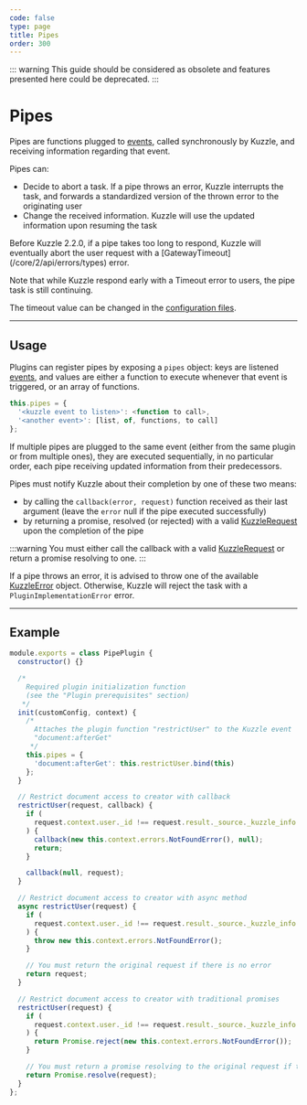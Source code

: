 ```yaml
---
code: false
type: page
title: Pipes
order: 300
---
```


<DeprecatedBadge version="change-me" />

::: warning
This guide should be considered as obsolete and features presented here could be deprecated.
:::

# Pipes

Pipes are functions plugged to [events](/core/2/guides/develop-on-kuzzle/event-system), called synchronously by Kuzzle, and receiving information regarding that event.

Pipes can:

- Decide to abort a task. If a pipe throws an error, Kuzzle interrupts the task, and forwards a standardized version of the thrown error to the originating user
- Change the received information. Kuzzle will use the updated information upon resuming the task

<DeprecatedBadge version="2.2.0"/>
Before Kuzzle 2.2.0, if a pipe takes too long to respond, Kuzzle will eventually abort the user request with a [GatewayTimeout](/core/2/api/errors/types) error. 

Note that while Kuzzle respond early with a Timeout error to users, the pipe task is still continuing.

The timeout value can be changed in the [configuration files](/core/2/guides/advanced/configuration).
</DeprecatedBadge>

---

## Usage

Plugins can register pipes by exposing a `pipes` object: keys are listened [events](/core/2/guides/develop-on-kuzzle/event-system), and values are either a function to execute whenever that event is triggered, or an array of functions.

```js
this.pipes = {
  '<kuzzle event to listen>': <function to call>,
  '<another event>': [list, of, functions, to call]
};
```

If multiple pipes are plugged to the same event (either from the same plugin or from multiple ones), they are executed sequentially, in no particular order, each pipe receiving updated information from their predecessors.

Pipes must notify Kuzzle about their completion by one of these two means:

- by calling the `callback(error, request)` function received as their last argument (leave the `error` null if the pipe executed successfully)
- by returning a promise, resolved (or rejected) with a valid [KuzzleRequest](/core/2/api/payloads/request) upon the completion of the pipe

:::warning
You must either call the callback with a valid [KuzzleRequest](/core/2/api/payloads/request) or return a promise resolving to one.
:::

If a pipe throws an error, it is advised to throw one of the available [KuzzleError](/core/2/api/errors/types) object. Otherwise, Kuzzle will reject the task with a `PluginImplementationError` error.

---

## Example

```js
module.exports = class PipePlugin {
  constructor() {}

  /*
    Required plugin initialization function
    (see the "Plugin prerequisites" section)
   */
  init(customConfig, context) {
    /*
      Attaches the plugin function "restrictUser" to the Kuzzle event
      "document:afterGet"
     */
    this.pipes = {
      'document:afterGet': this.restrictUser.bind(this)
    };
  }

  // Restrict document access to creator with callback
  restrictUser(request, callback) {
    if (
      request.context.user._id !== request.result._source._kuzzle_info.author
    ) {
      callback(new this.context.errors.NotFoundError(), null);
      return;
    }

    callback(null, request);
  }

  // Restrict document access to creator with async method
  async restrictUser(request) {
    if (
      request.context.user._id !== request.result._source._kuzzle_info.author
    ) {
      throw new this.context.errors.NotFoundError();
    }

    // You must return the original request if there is no error
    return request;
  }

  // Restrict document access to creator with traditional promises
  restrictUser(request) {
    if (
      request.context.user._id !== request.result._source._kuzzle_info.author
    ) {
      return Promise.reject(new this.context.errors.NotFoundError());
    }

    // You must return a promise resolving to the original request if there is no error
    return Promise.resolve(request);
  }
};
```
